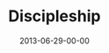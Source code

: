---
layout: message
category: message
series: "How to Build People"
title: "Discipleship"
date: 2013-06-29-00-00
message_id: 793
audio: "http://s3.amazonaws.com/crossroads-media/messages/audio/htbp_03.mp3"
audio-duration: "43:50"
program: "http://s3.amazonaws.com/crossroads-media/documents/06_29-30_13Program_LO.pdf"
description: "Jo Saxton unpacks a word Jesus used a lot&#58; ''disciple.''"
video: "http://s3.amazonaws.com/crossroads-media/messages/video/htbp_03.mp4"
video-duration: "43:49"
yt-embed-url: "//www.youtube.com/embed/5PHQymqx30c"
video-image: "http://s3.amazonaws.com/crossroads-media/images/htbp_03_still.jpg"
tag: 
 - discipleship
 - jo-saxton
 - program
explicit: false
---